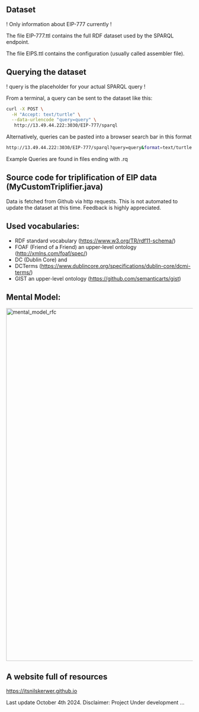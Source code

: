 ## Dataset 
! Only information about EIP-777 currently !

The file EIP-777.ttl contains the full RDF dataset used by the SPARQL endpoint.

The file EIPS.ttl contains the configuration (usually called assembler file).

## Querying the dataset
! query is the placeholder for your actual SPARQL query !

From a terminal, a query can be sent to the dataset like this:
```bash
curl -X POST \
  -H "Accept: text/turtle" \
  --data-urlencode "query=query" \
   http://13.49.44.222:3030/EIP-777/sparql
```
Alternatively, queries can be pasted into a browser search bar in this format
```bash
http://13.49.44.222:3030/EIP-777/sparql?query=query&format=text/turtle
```
Example Queries are found in files ending with .rq

## Source code for triplification of EIP data (MyCustomTriplifier.java)

Data is fetched from Github via http requests. This is not automated to update the dataset at this time. Feedback is highly appreciated.

## Used vocabularies:
- RDF standard vocabulary (https://www.w3.org/TR/rdf11-schema/)
- FOAF (Friend of a Friend) an upper-level ontology (http://xmlns.com/foaf/spec/)
- DC (Dublin Core) and
- DCTerms (https://www.dublincore.org/specifications/dublin-core/dcmi-terms/)
- GIST an upper-level ontology (https://github.com/semanticarts/gist)

## Mental Model:
<img width="950" alt="mental_model_rfc" src="https://github.com/user-attachments/assets/7d502ccf-2f7f-46bd-8f7e-f97b8348ca2c">

## A website full of resources

https://itsnilskerwer.github.io

Last update October 4th 2024. Disclaimer: Project Under development ...
